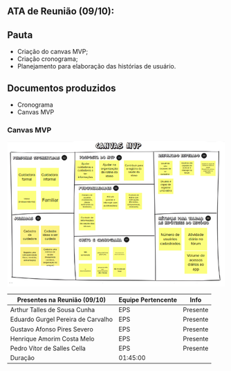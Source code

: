 ## ATA de Reunião (09/10):

## Pauta

- Criação do canvas MVP;
- Criação cronograma;
- Planejamento para elaboração das histórias de usuário.

## Documentos produzidos

- Cronograma
- Canvas MVP

### Canvas MVP

![EAP](../../assets/imagens/canvas_mvp.png)

| <b>Presentes na Reunião (09/10)</b> | <b>Equipe Pertencente</b> | <b>Info</b> |
| ----------------------------------- | ------------------------- | ----------- |
| Arthur Talles de Sousa Cunha        | EPS                       | Presente    |
| Eduardo Gurgel Pereira de Carvalho  | EPS                       | Presente    |
| Gustavo Afonso Pires Severo         | EPS                       | Presente    |
| Henrique Amorim Costa Melo          | EPS                       | Presente    |
| Pedro Vítor de Salles Cella         | EPS                       | Presente    |
| Duração                             | 01:45:00                  |             |
